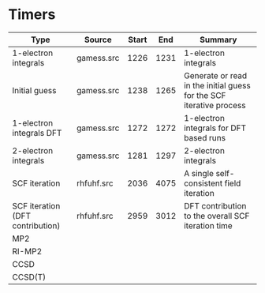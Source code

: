 # Timers

|Type|Source|Start|End|Summary|
|----|------|-----|---|-------|
|1-electron integrals|gamess.src|1226|1231|1-electron integrals
|Initial guess	|gamess.src|1238|1265|Generate or read in the initial guess for the SCF iterative process|
|1-electron integrals DFT|gamess.src|1272|1272|1-electron integrals for DFT based runs|
|2-electron integrals|gamess.src|1281|1297|2-electron integrals|
|SCF iteration|rhfuhf.src|2036|4075|A single self-consistent field iteration|
|SCF iteration (DFT contribution)|rhfuhf.src|2959|3012|DFT contribution to the overall SCF iteration time|
|MP2||||
|RI-MP2||||
|CCSD||||
|CCSD(T)||||

